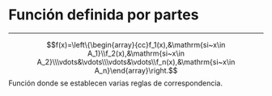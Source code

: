 # Función definida por partes
***
$$f(x)=\left\{\begin{array}{cc}f_1(x),&\mathrm{si~x\in A_1}\\f_2(x),&\mathrm{si~x\in A_2}\\\vdots&\vdots\\\vdots&\vdots\\f_n(x),&\mathrm{si~x\in A_n}\end{array}\right.$$
Función donde se establecen varias reglas de correspondencia.